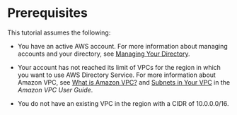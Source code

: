 # Prerequisites<a name="gsg_prereqs"></a>

This tutorial assumes the following:

+ You have an active AWS account\. For more information about managing accounts and your directory, see [Managing Your Directory](directory_management.md)\.

+ Your account has not reached its limit of VPCs for the region in which you want to use AWS Directory Service\. For more information about Amazon VPC, see [What is Amazon VPC?](http://alpha-docs-aws.amazon.com/AmazonVPC/latest/UserGuide/VPC_Introduction.html) and [Subnets in Your VPC](http://alpha-docs-aws.amazon.com/AmazonVPC/latest/UserGuide/VPC_Subnets.html#VPCSubnet) in the *Amazon VPC User Guide*\.

+ You do not have an existing VPC in the region with a CIDR of 10\.0\.0\.0/16\.
